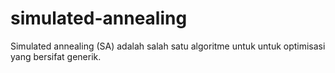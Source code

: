 # simulated-annealing
Simulated annealing (SA) adalah salah satu algoritme untuk untuk optimisasi yang bersifat generik.
